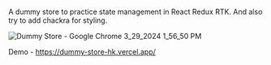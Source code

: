 A dummy store to practice state management in React Redux RTK. And also try to add chackra for styling.

![Dummy Store - Google Chrome 3_29_2024 1_56_50 PM](https://github.com/HtutKyaw99/dummy-store/assets/71307967/d3dd5983-e460-4ed2-80b1-b31433d9da92)

Demo - https://dummy-store-hk.vercel.app/
